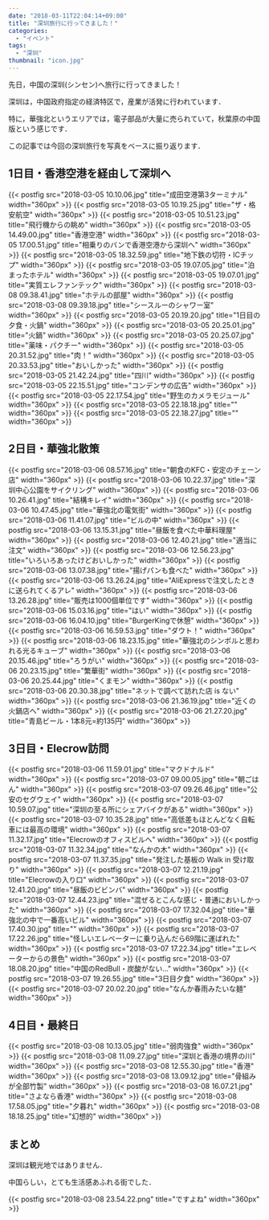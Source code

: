 ```yaml
---
date: "2018-03-11T22:04:14+09:00"
title: "深圳旅行に行ってきました！"
categories:
  - "イベント"
tags:
  - "深圳"
thumbnail: "icon.jpg"
---
```


先日，中国の深圳(シンセン)へ旅行に行ってきました！

深圳は，中国政府指定の経済特区で，産業が活発に行われています．

特に，華強北というエリアでは，電子部品が大量に売られていて，秋葉原の中国版という感じです．

この記事では今回の深圳旅行を写真をベースに振り返ります．

<!--more-->

## 1日目・香港空港を経由して深圳へ

{{< postfig src="2018-03-05 10.10.06.jpg" title="成田空港第3ターミナル" width="360px" >}}
{{< postfig src="2018-03-05 10.19.25.jpg" title="ザ・格安航空" width="360px" >}}
{{< postfig src="2018-03-05 10.51.23.jpg" title="飛行機からの眺め" width="360px" >}}
{{< postfig src="2018-03-05 14.49.00.jpg" title="香港空港" width="360px" >}}
{{< postfig src="2018-03-05 17.00.51.jpg" title="相乗りのバンで香港空港から深圳へ" width="360px" >}}
{{< postfig src="2018-03-05 18.32.59.jpg" title="地下鉄の切符・ICチップ" width="360px" >}}
{{< postfig src="2018-03-05 19.07.05.jpg" title="泊まったホテル" width="360px" >}}
{{< postfig src="2018-03-05 19.07.01.jpg" title="実質エレファンテック" width="360px" >}}
{{< postfig src="2018-03-08 09.38.41.jpg" title="ホテルの部屋" width="360px" >}}
{{< postfig src="2018-03-08 09.39.18.jpg" title="シースルーのシャワー室" width="360px" >}}
{{< postfig src="2018-03-05 20.19.20.jpg" title="1日目の夕食・火鍋" width="360px" >}}
{{< postfig src="2018-03-05 20.25.01.jpg" title="火鍋" width="360px" >}}
{{< postfig src="2018-03-05 20.25.07.jpg" title="薬味・パクチー" width="360px" >}}
{{< postfig src="2018-03-05 20.31.52.jpg" title="肉！" width="360px" >}}
{{< postfig src="2018-03-05 20.33.53.jpg" title="おいしかった" width="360px" >}}
{{< postfig src="2018-03-05 21.42.24.jpg" title="四川" width="360px" >}}
{{< postfig src="2018-03-05 22.15.51.jpg" title="コンデンサの広告" width="360px" >}}
{{< postfig src="2018-03-05 22.17.54.jpg" title="野生のカメラモジュール" width="360px" >}}
{{< postfig src="2018-03-05 22.18.18.jpg" title="" width="360px" >}}
{{< postfig src="2018-03-05 22.18.27.jpg" title="" width="360px" >}}

## 2日目・華強北散策

{{< postfig src="2018-03-06 08.57.16.jpg" title="朝食のKFC・安定のチェーン店" width="360px" >}}
{{< postfig src="2018-03-06 10.22.37.jpg" title="深圳中心公園をサイクリング" width="360px" >}}
{{< postfig src="2018-03-06 10.26.41.jpg" title="結構キレイ" width="360px" >}}
{{< postfig src="2018-03-06 10.47.45.jpg" title="華強北の電気街" width="360px" >}}
{{< postfig src="2018-03-06 11.41.07.jpg" title="ビルの中" width="360px" >}}
{{< postfig src="2018-03-06 13.15.31.jpg" title="昼飯を食べた中華料理屋" width="360px" >}}
{{< postfig src="2018-03-06 12.40.21.jpg" title="適当に注文" width="360px" >}}
{{< postfig src="2018-03-06 12.56.23.jpg" title="いろいろあったけどおいしかった" width="360px" >}}
{{< postfig src="2018-03-06 13.07.38.jpg" title="揚げパンも食べた" width="360px" >}}
{{< postfig src="2018-03-06 13.26.24.jpg" title="AliExpressで注文したときに送られてくるアレ" width="360px" >}}
{{< postfig src="2018-03-06 13.26.28.jpg" title="販売は1000個単位です" width="360px" >}}
{{< postfig src="2018-03-06 15.03.16.jpg" title="はい" width="360px" >}}
{{< postfig src="2018-03-06 16.04.10.jpg" title="BurgerKingで休憩" width="360px" >}}
{{< postfig src="2018-03-06 16.59.53.jpg" title="ダウト！" width="360px" >}}
{{< postfig src="2018-03-06 18.23.15.jpg" title="華強北のシンボルと思われる光るキューブ" width="360px" >}}
{{< postfig src="2018-03-06 20.15.46.jpg" title="ろうがい" width="360px" >}}
{{< postfig src="2018-03-06 20.23.15.jpg" title="繁華街" width="360px" >}}
{{< postfig src="2018-03-06 20.25.44.jpg" title="くまモン" width="360px" >}}
{{< postfig src="2018-03-06 20.30.38.jpg" title="ネットで調べて訪れた店 is ない" width="360px" >}}
{{< postfig src="2018-03-06 21.36.19.jpg" title="近くの火鍋店へ" width="360px" >}}
{{< postfig src="2018-03-06 21.27.20.jpg" title="青島ビール・1本8元=約135円" width="360px" >}}

## 3日目・Elecrow訪問

{{< postfig src="2018-03-06 11.59.01.jpg" title="マクドナルド" width="360px" >}}
{{< postfig src="2018-03-07 09.00.05.jpg" title="朝ごはん" width="360px" >}}
{{< postfig src="2018-03-07 09.26.46.jpg" title="公安のセグウェイ" width="360px" >}}
{{< postfig src="2018-03-07 10.59.07.jpg" title="深圳の至る所にシェアバイクがある" width="360px" >}}
{{< postfig src="2018-03-07 10.35.28.jpg" title="高低差もほとんどなく自転車には最高の環境" width="360px" >}}
{{< postfig src="2018-03-07 11.32.17.jpg" title="Elecrowのオフィスビルへ" width="360px" >}}
{{< postfig src="2018-03-07 11.32.34.jpg" title="なんかの木" width="360px" >}}
{{< postfig src="2018-03-07 11.37.35.jpg" title="発注した基板の Walk in 受け取り" width="360px" >}}
{{< postfig src="2018-03-07 12.21.19.jpg" title="Elecrowの入り口" width="360px" >}}
{{< postfig src="2018-03-07 12.41.20.jpg" title="昼飯のビビンバ" width="360px" >}}
{{< postfig src="2018-03-07 12.44.23.jpg" title="混ぜるとこんな感じ・普通においしかった" width="360px" >}}
{{< postfig src="2018-03-07 17.32.04.jpg" title="華強北の中で一番高いビル" width="360px" >}}
{{< postfig src="2018-03-07 17.40.30.jpg" title="" width="360px" >}}
{{< postfig src="2018-03-07 17.22.26.jpg" title="怪しいエレベーターに乗り込んだら69階に運ばれた" width="360px" >}}
{{< postfig src="2018-03-07 17.22.34.jpg" title="エレベーターからの景色" width="360px" >}}
{{< postfig src="2018-03-07 18.08.20.jpg" title="中国のRedBull・炭酸がない..." width="360px" >}}
{{< postfig src="2018-03-07 19.26.55.jpg" title="3日目夕食" width="360px" >}}
{{< postfig src="2018-03-07 20.02.20.jpg" title="なんか春雨みたいな麺" width="360px" >}}

## 4日目・最終日

{{< postfig src="2018-03-08 10.13.05.jpg" title="弱肉強食" width="360px" >}}
{{< postfig src="2018-03-08 11.09.27.jpg" title="深圳と香港の境界の川" width="360px" >}}
{{< postfig src="2018-03-08 12.55.30.jpg" title="香港" width="360px" >}}
{{< postfig src="2018-03-08 13.09.12.jpg" title="骨組みが全部竹製" width="360px" >}}
{{< postfig src="2018-03-08 16.07.21.jpg" title="さよなら香港" width="360px" >}}
{{< postfig src="2018-03-08 17.58.05.jpg" title="夕暮れ" width="360px" >}}
{{< postfig src="2018-03-08 18.18.25.jpg" title="幻想的" width="360px" >}}

## まとめ

深圳は観光地ではありません．

中国らしい，とても生活感あふれる街でした．

{{< postfig src="2018-03-08 23.54.22.png" title="ですよね" width="360px" >}}
